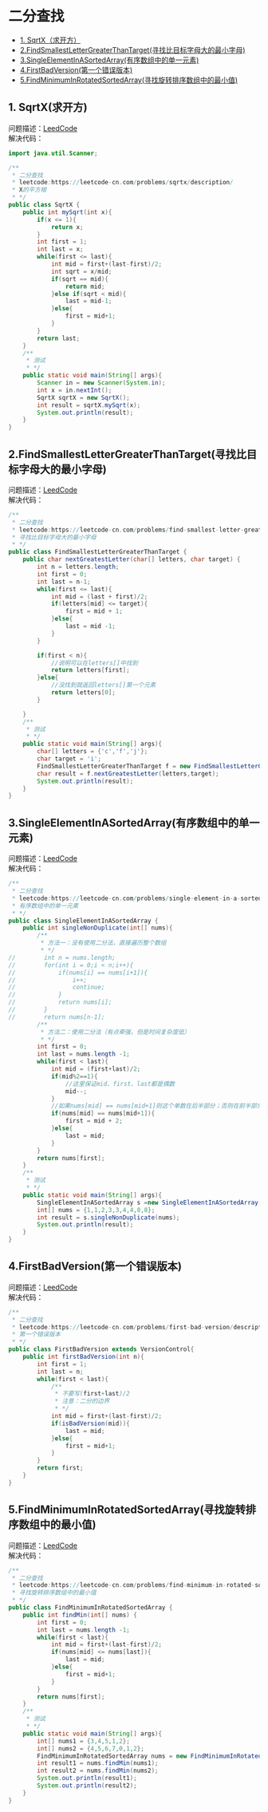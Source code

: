 # 二分查找
* [1. SqrtX（求开方）](https://github.com/Hi-world-DF/Interview-knowledge-points/blob/master/LeetCode/binarySearch.md#1-sqrtx%E6%B1%82%E5%BC%80%E6%96%B9)
* [2.FindSmallestLetterGreaterThanTarget(寻找比目标字母大的最小字母)](https://github.com/Hi-world-DF/Interview-knowledge-points/blob/master/LeetCode/binarySearch.md#2findsmallestlettergreaterthantarget%E5%AF%BB%E6%89%BE%E6%AF%94%E7%9B%AE%E6%A0%87%E5%AD%97%E6%AF%8D%E5%A4%A7%E7%9A%84%E6%9C%80%E5%B0%8F%E5%AD%97%E6%AF%8D)
* [3.SingleElementInASortedArray(有序数组中的单一元素)](https://github.com/Hi-world-DF/Interview-knowledge-points/blob/master/LeetCode/binarySearch.md#3singleelementinasortedarray%E6%9C%89%E5%BA%8F%E6%95%B0%E7%BB%84%E4%B8%AD%E7%9A%84%E5%8D%95%E4%B8%80%E5%85%83%E7%B4%A0)
* [4.FirstBadVersion(第一个错误版本)](https://github.com/Hi-world-DF/Interview-knowledge-points/blob/master/LeetCode/binarySearch.md#4firstbadversion%E7%AC%AC%E4%B8%80%E4%B8%AA%E9%94%99%E8%AF%AF%E7%89%88%E6%9C%AC)
* [5.FindMinimumInRotatedSortedArray(寻找旋转排序数组中的最小值)](https://github.com/Hi-world-DF/Interview-knowledge-points/blob/master/LeetCode/binarySearch.md#5findminimuminrotatedsortedarray%E5%AF%BB%E6%89%BE%E6%97%8B%E8%BD%AC%E6%8E%92%E5%BA%8F%E6%95%B0%E7%BB%84%E4%B8%AD%E7%9A%84%E6%9C%80%E5%B0%8F%E5%80%BC)
## 1. SqrtX(求开方)
问题描述：[LeedCode](https://leetcode-cn.com/problems/sqrtx/description/)   
解决代码：
``` java
import java.util.Scanner;

/**
 * 二分查找
 * leetcode:https://leetcode-cn.com/problems/sqrtx/description/
 * X的平方根
 * */
public class SqrtX {
    public int mySqrt(int x){
        if(x <= 1){
            return x;
        }
        int first = 1;
        int last = x;
        while(first <= last){
            int mid = first+(last-first)/2;
            int sqrt = x/mid;
            if(sqrt == mid){
                return mid;
            }else if(sqrt < mid){
                last = mid-1;
            }else{
                first = mid+1;
            }
        }
        return last;
    }
    /**
     * 测试
     * */
    public static void main(String[] args){
        Scanner in = new Scanner(System.in);
        int x = in.nextInt();
        SqrtX sqrtX = new SqrtX();
        int result = sqrtX.mySqrt(x);
        System.out.println(result);
    }
}
```

## 2.FindSmallestLetterGreaterThanTarget(寻找比目标字母大的最小字母)
问题描述：[LeedCode](https://leetcode-cn.com/problems/find-smallest-letter-greater-than-target/)   
解决代码：
``` java
/**
 * 二分查找
 * leetcode:https://leetcode-cn.com/problems/find-smallest-letter-greater-than-target/
 * 寻找比目标字母大的最小字母
 * */
public class FindSmallestLetterGreaterThanTarget {
    public char nextGreatestLetter(char[] letters, char target) {
        int n = letters.length;
        int first = 0;
        int last = n-1;
        while(first <= last){
            int mid = (last + first)/2;
            if(letters[mid] <= target){
                first = mid + 1;
            }else{
                last = mid -1;
            }
        }

        if(first < n){
            //说明可以在letters[]中找到
            return letters[first];
        }else{
            //没找到就返回letters[]第一个元素
            return letters[0];
        }

    }
    /**
     * 测试
     * */
    public static void main(String[] args){
        char[] letters = {'c','f','j'};
        char target = 'i';
        FindSmallestLetterGreaterThanTarget f = new FindSmallestLetterGreaterThanTarget();
        char result = f.nextGreatestLetter(letters,target);
        System.out.println(result);
    }
}
```

## 3.SingleElementInASortedArray(有序数组中的单一元素)
问题描述：[LeedCode](https://leetcode-cn.com/problems/single-element-in-a-sorted-array/description/)   
解决代码：
``` java
/**
 * 二分查找
 * leetcode:https://leetcode-cn.com/problems/single-element-in-a-sorted-array/description/
 * 有序数组中的单一元素
 * */
public class SingleElementInASortedArray {
    public int singleNonDuplicate(int[] nums){
        /**
         * 方法一：没有使用二分法，直接遍历整个数组
         * */
//        int n = nums.length;
//        for(int i = 0;i < n;i++){
//            if(nums[i] == nums[i+1]){
//                i++;
//                continue;
//            }
//            return nums[i];
//        }
//        return nums[n-1];
        /**
         * 方法二：使用二分法（有点牵强，但是时间复杂度低）
         * */
        int first = 0;
        int last = nums.length -1;
        while(first < last){
            int mid = (first+last)/2;
            if(mid%2==1){
                //这里保证mid、first、last都是偶数
                mid--;
            }
            //如果nums[mid] == nums[mid+1]则这个单数在后半部分；否则在前半部分
            if(nums[mid] == nums[mid+1]){
                first = mid + 2;
            }else{
                last = mid;
            }
        }
        return nums[first];
    }
    /**
     * 测试
     * */
    public static void main(String[] args){
        SingleElementInASortedArray s =new SingleElementInASortedArray();
        int[] nums = {1,1,2,3,3,4,4,8,8};
        int result = s.singleNonDuplicate(nums);
        System.out.println(result);
    }
}
```
## 4.FirstBadVersion(第一个错误版本)
问题描述：[LeedCode](https://leetcode-cn.com/problems/first-bad-version/description/)   
解决代码：
``` java
/**
 * 二分查找
 * leetcode:https://leetcode-cn.com/problems/first-bad-version/description/
 * 第一个错误版本
 * */
public class FirstBadVersion extends VersionControl{
    public int firstBadVersion(int n){
        int first = 1;
        int last = n;
        while(first < last){
            /**
             * 不要写(first+last)/2
             * 注意：二分的边界
             * */
            int mid = first+(last-first)/2;
            if(isBadVersion(mid)){
                last = mid;
            }else{
                first = mid+1;
            }
        }
        return first;
    }
}
```
## 5.FindMinimumInRotatedSortedArray(寻找旋转排序数组中的最小值)
问题描述：[LeedCode](https://leetcode-cn.com/problems/find-minimum-in-rotated-sorted-array/description/)   
解决代码：
``` java
/**
 * 二分查找
 * leetcode:https://leetcode-cn.com/problems/find-minimum-in-rotated-sorted-array/description/
 * 寻找旋转排序数组中的最小值
 * */
public class FindMinimumInRotatedSortedArray {
    public int findMin(int[] nums) {
        int first = 0;
        int last = nums.length -1;
        while(first < last){
            int mid = first+(last-first)/2;
            if(nums[mid] <= nums[last]){
                last = mid;
            }else{
                first = mid+1;
            }
        }
        return nums[first];
    }
    /**
     * 测试
     * */
    public static void main(String[] args){
        int[] nums1 = {3,4,5,1,2};
        int[] nums2 = {4,5,6,7,0,1,2};
        FindMinimumInRotatedSortedArray nums = new FindMinimumInRotatedSortedArray();
        int result1 = nums.findMin(nums1);
        int result2 = nums.findMin(nums2);
        System.out.println(result1);
        System.out.println(result2);
    }
}
```
